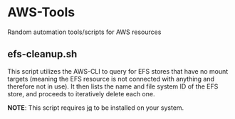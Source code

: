 # AWS-Tools
Random automation tools/scripts for AWS resources

## efs-cleanup.sh
This script utilizes the AWS-CLI to query for EFS stores that have no mount targets (meaning the EFS resource is not connected with anything and therefore not in use). It then lists the name and file system ID of the EFS store, and proceeds to iteratively delete each one.

**NOTE**: This script requires [jq](https://stedolan.github.io/jq/download/) to be installed on your system.
